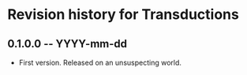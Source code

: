 # Revision history for Transductions

## 0.1.0.0 -- YYYY-mm-dd

* First version. Released on an unsuspecting world.

